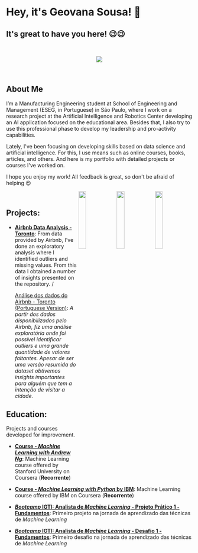 # Hey, it's Geovana Sousa! 👋

## It's great to have you here! 😉😉

<br />

<p align="center">
  <img src="https://i.imgur.com/putdznB.png" >
</p>

<br />

## About Me 

I’m a Manufacturing Engineering student at School of Engineering and Management (ESEG, in Portuguese) in São Paulo, where I work on a research project at the Artificial Intelligence and Robotics Center developing an AI application focused on the educational area. Besides that, I also try to use this professional phase to develop my leadership and pro-activity capabilities.

Lately, I've been focusing on developing skills based on data science and artificial intelligence. For this, I use means such as online courses, books, articles, and others. And here is my portfolio with detailed projects or courses I've worked on.

I hope you enjoy my work! All feedback is great, so don't be afraid of helping 😉


 [<img align="right" width=20% src="https://i.imgur.com/rJRdKEd.png"/>](https://www.instagram.com/geovanasslima_/) [<img align="right" width=20% src="https://i.imgur.com/ANd2pYb.png"/>](https://www.linkedin.com/in/geovana--sousa/) [<img width=20% align="right" src="https://i.imgur.com/BiyQx0g.png" />](https://www.learndata.com.br/)

<br />

## Projects:

* **[Airbnb Data Analysis - Toronto](https://github.com/GeovanaSLima/GeovanaSLima/blob/main/Project_Airbnb_Data_Analysis_Toronto.ipynb)**: 
From data provided by Airbnb, I've done an exploratory analysis where I identified outliers and missing values. From this data I obtained a number of insights presented on the repository.  / 

  [Análise dos dados do Airbnb - Toronto (Portuguese Version)](https://github.com/GeovanaSLima/GeovanaSLima/blob/main/An%C3%A1lise_dos_dados_Airbnb_Toronto.ipynb): *A partir dos dados disponibilizados pelo Airbnb, fiz uma análise exploratória onde foi possível identificar *outliers* e uma grande quantidade de valores faltantes. Apesar de ser uma versão resumida do *dataset* obtivemos *insights* importantes para alguém que tem a intenção de visitar a cidade.* 

## Education:
Projects and courses developed for improvement.

* **[Course - *Machine Learning with Andrew Ng*](https://github.com/GeovanaSLima/Machine_Learning_Stanford)**:
Machine Learning course offered by Stanford University on Coursera (**Recorrente**)

* **[Course - *Machine Learning with Python* by IBM](https://github.com/GeovanaSLima/Machine_Learning_with_Python_IBM)**:
Machine Learning course offered by IBM on Coursera (**Recorrente**)

* **[*Bootcamp* IGTI: Analista de *Machine Learning* - Projeto Prático 1 - Fundamentos](https://github.com/GeovanaSLima/GeovanaSLima/blob/main/IGTI_Trabalho_pr%C3%A1tico_1.ipynb)**:
Primeiro projeto na jornada de aprendizado das técnicas de *Machine Learning*

* **[*Bootcamp* IGTI: Analista de *Machine Learning* - Desafio 1 - Fundamentos](https://github.com/GeovanaSLima/GeovanaSLima/blob/main/IGTI_Desafio_1.ipynb)**: Primeiro desafio na jornada de aprendizado das técnicas de *Machine Learning*
